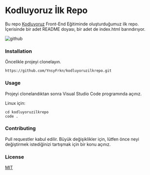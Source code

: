 # **Kodluyoruz İlk Repo**

Bu repo [Kodluyoruz](https://kodluyoruz.org/) Front-End Eğitiminde oluşturduğumuz ilk repo. İçerisinde bir adet README doyası, bir adet de index.html barındırıyor.

![github](https://github.com/YnsyFrkn/kodluyoruzilkrepo/assets/122090059/9b2289bd-7210-4ad4-8c33-374ed55f499e)

### **Installation**

Öncelikle projeyi clonelayın.

```git clone
https://github.com/YnsyFrkn/kodluyoruzilkrepo.git
```

### **Usage**

Projeyi clonelandıktan sonra Visual Studio Code programında açınız.

Linux için:

```Linux
cd kodluyoruzilkrepo
code .
```

### **Contributing**

Pull requestler kabul edilir. Büyük değişiklikler için, lütfen önce neyi değiştirmek istediğinizi tartışmak için bir konu açınız.

### **License**

[MIT](https://choosealicense.com/licenses/mit/)




